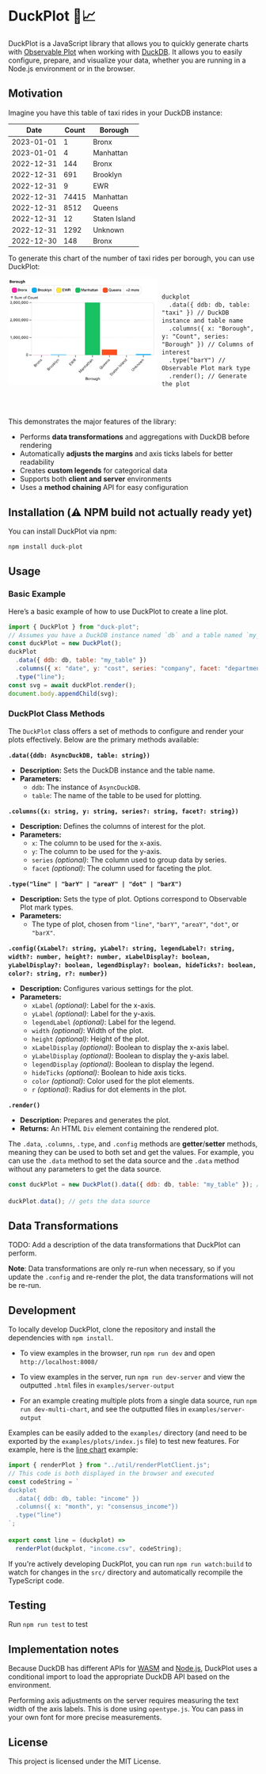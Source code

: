 # DuckPlot 🦆📈

DuckPlot is a JavaScript library that allows you to quickly generate charts with
[Observable Plot](https://github.com/observablehq/plot) when working with [DuckDB](https://duckdb.org/). It allows you to easily configure, prepare, and visualize your data, whether
you are running in a Node.js environment or in the browser.

## Motivation

Imagine you have this table of taxi rides in your DuckDB instance:

| Date       | Count | Borough       |
| ---------- | ----- | ------------- |
| 2023-01-01 | 1     | Bronx         |
| 2023-01-01 | 4     | Manhattan     |
| 2022-12-31 | 144   | Bronx         |
| 2022-12-31 | 691   | Brooklyn      |
| 2022-12-31 | 9     | EWR           |
| 2022-12-31 | 74415 | Manhattan     |
| 2022-12-31 | 8512  | Queens        |
| 2022-12-31 | 12    | Staten Island |
| 2022-12-31 | 1292  | Unknown       |
| 2022-12-30 | 148   | Bronx         |

To generate this chart of the number of taxi rides per borough, you can use
DuckPlot:

<div style="display: flex; align-items: flex-start; flex-wrap: no-wrap;">
  <img src="public/bar.png" alt="Bar chart of taxi rides by borough" width="300px"/>
  <pre style="margin-left: 10px;">
<code>
duckplot
  .data({ ddb: db, table: "taxi" }) // DuckDB instance and table name
  .columns({ x: "Borough", y: "Count", series: "Borough" }) // Columns of interest
  .type("barY") // Observable Plot mark type
  .render(); // Generate the plot
</code>
  </pre>
</div>

This demonstrates the major features of the library:

- Performs **data transformations** and aggregations with DuckDB before
  rendering
- Automatically **adjusts the margins** and axis ticks labels for better
  readability
- Creates **custom legends** for categorical data
- Supports both **client and server** environments
- Uses a **method chaining** API for easy configuration

## Installation (⚠️ NPM build not actually ready yet)

You can install DuckPlot via npm:

```bash
npm install duck-plot
```

## Usage

### Basic Example

Here’s a basic example of how to use DuckPlot to create a line plot.

```javascript
import { DuckPlot } from "duck-plot";
// Assumes you have a DuckDB instance named `db` and a table named `my_table`
const duckPlot = new DuckPlot();
duckPlot
  .data({ ddb: db, table: "my_table" })
  .columns({ x: "date", y: "cost", series: "company", facet: "department" })
  .type("line");
const svg = await duckPlot.render();
document.body.appendChild(svg);
```

### DuckPlot Class Methods

The `DuckPlot` class offers a set of methods to configure and render your plots effectively. Below are the primary methods available:

**`.data({ddb: AsyncDuckDB, table: string})`**

- **Description:** Sets the DuckDB instance and the table name.
- **Parameters:**
  - `ddb`: The instance of `AsyncDuckDB`.
  - `table`: The name of the table to be used for plotting.

**`.columns({x: string, y: string, series?: string, facet?: string})`**

- **Description:** Defines the columns of interest for the plot.
- **Parameters:**
  - `x`: The column to be used for the x-axis.
  - `y`: The column to be used for the y-axis.
  - `series` _(optional)_: The column used to group data by series.
  - `facet` _(optional)_: The column used for faceting the plot.

**`.type("line" | "barY" | "areaY" | "dot" | "barX")`**

- **Description:** Sets the type of plot. Options correspond to Observable Plot mark types.
- **Parameters:**
  - The type of plot, chosen from `"line"`, `"barY"`, `"areaY"`, `"dot"`, or `"barX"`.

**`.config({xLabel?: string, yLabel?: string, legendLabel?: string, width?: number, height?: number, xLabelDisplay?: boolean, yLabelDisplay?: boolean, legendDisplay?: boolean, hideTicks?: boolean, color?: string, r?: number})`**

- **Description:** Configures various settings for the plot.
- **Parameters:**
  - `xLabel` _(optional)_: Label for the x-axis.
  - `yLabel` _(optional)_: Label for the y-axis.
  - `legendLabel` _(optional)_: Label for the legend.
  - `width` _(optional)_: Width of the plot.
  - `height` _(optional)_: Height of the plot.
  - `xLabelDisplay` _(optional)_: Boolean to display the x-axis label.
  - `yLabelDisplay` _(optional)_: Boolean to display the y-axis label.
  - `legendDisplay` _(optional)_: Boolean to display the legend.
  - `hideTicks` _(optional)_: Boolean to hide axis ticks.
  - `color` _(optional)_: Color used for the plot elements.
  - `r` _(optional)_: Radius for dot elements in the plot.

**`.render()`**

- **Description:** Prepares and generates the plot.
- **Returns:** An HTML `Div` element containing the rendered plot.

The `.data`, `.columns`, `.type`, and `.config` methods are **getter**/**setter** methods, meaning they can be used to both set and get the values. For example, you can use the `.data` method to set the data source and the `.data` method without any parameters to get the data source.

```javascript
const duckPlot = new DuckPlot().data({ ddb: db, table: "my_table" }); // sets the data source

duckPlot.data(); // gets the data source
```

## Data Transformations

TODO: Add a description of the data transformations that DuckPlot can perform.

**Note**: Data transformations are only re-run when necessary, so if you update
the `.config` and re-render the plot, the data transformations will not be re-run.

## Development

To locally develop DuckPlot, clone the repository and install the dependencies
with `npm install`.

- To view examples in the browser, run `npm run dev` and open `http://localhost:8008/`
- To view examples in the server, run `npm run dev-server` and view
  the outputted `.html` files in `examples/server-output`

- For an example creating multiple plots from a single data source, run `npm run
dev-multi-chart`, and see the outputted files in `examples/server-output`

Examples can be easily added to the `examples/` directory (and need to be
exported by the `examples/plots/index.js` file) to test new features. For
example, here is the [line chart](examples/plots/line.js) example:

```javascript
import { renderPlot } from "../util/renderPlotClient.js";
// This code is both displayed in the browser and executed
const codeString = `
duckplot
  .data({ ddb: db, table: "income" })
  .columns({ x: "month", y: "consensus_income"})
  .type("line")
`;

export const line = (duckplot) =>
  renderPlot(duckplot, "income.csv", codeString);
```

If you're actively developing DuckPlot, you can run `npm run watch:build` to watch for changes in the `src/` directory and automatically recompile the TypeScript code.

## Testing

Run `npm run test` to test

## Implementation notes

Because DuckDB has different APIs for
[WASM](https://duckdb.org/docs/api/wasm/overview.html) and [Node.js](https://duckdb.org/docs/api/nodejs/overview), DuckPlot uses a conditional import to load the appropriate DuckDB API based on the environment.

Performing axis adjustments on the server requires measuring the text width of
the axis labels. This is done using `opentype.js`. You can pass in your own font
for more precise measurements.

## License

This project is licensed under the MIT License.
